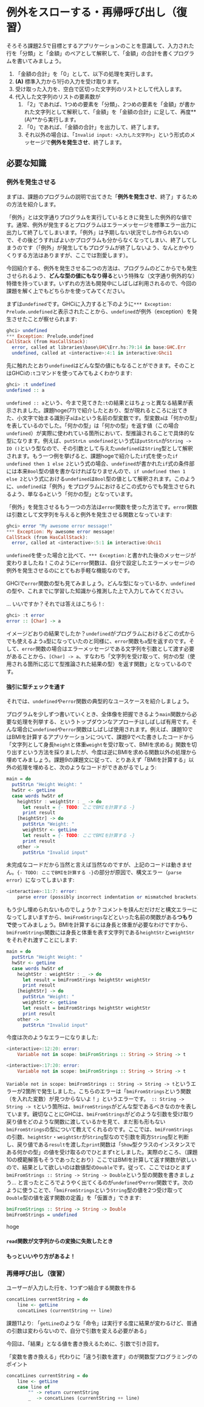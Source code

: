# 例外をスローする・再帰呼び出し（復習）

そろそろ課題2.5で目標とするアプリケーションのことを意識して、入力された行を「分類」と「金額」のペアとして解釈して、「金額」の合計を書くプログラムを書いてみましょう。

1. 「金額の合計」を「0」として、以下の処理を実行します。
2. **(A)** 標準入力から1行の入力を受け取ります。
3. 受け取った入力を、空白で区切った文字列のリストとして代入します。
4. 代入した文字列のリストの要素数が
    1. 「2」であれば、1つめの要素を「分類」、2つめの要素を「金額」が書かれた文字列として解釈して、「金額」を「金額の合計」に足して、再度**(A)**から実行します。
    2. 「0」であれば、「金額の合計」を出力して、終了します。
    3. それ以外の場合は、「`Invalid input: <入力した文字列>`」という形式のメッセージで**例外を発生させ**、終了します。

## 必要な知識

### 例外を発生させる

まずは、課題のプログラムの説明で出てきた「**例外を発生させ**、終了」するための方法を紹介します。

「例外」とは文字通りプログラムを実行しているときに発生した例外的な値です。通常、例外が発生するとプログラムはエラーメッセージを標準エラー出力に出力して終了してしまいます。「例外」は予期しない状況でしか作られないので、その後どうすればよいかプログラムも分からなくなってしまい、終了してしまうのです（「例外」が発生してもプログラムが終了しないよう、なんとかやりくりする方法はありますが、ここでは割愛します）。

今回紹介する、例外を発生させる二つの方法は、プログラムのどこからでも発生させられるよう、**どんな型の値にもなり得る**という特殊な（文字通り例外的な）特徴を持っています。いずれの方法も開発中にしばしば利用されるので、今回の課題を解く上でもどちらかを使ってみてください。

まずは`undefined`です。GHCiに入力すると下のように`*** Exception: Prelude.undefined`と表示されたことから、`undefined`が例外（exception）を発生させたことが察せられます:

```haskell
ghci> undefined
*** Exception: Prelude.undefined
CallStack (from HasCallStack):
  error, called at libraries\base\GHC\Err.hs:79:14 in base:GHC.Err
  undefined, called at <interactive>:4:1 in interactive:Ghci1
```

先に触れたとおり`undefined`はどんな型の値にもなることができます。そのことはGHCiの`:t`コマンドを使ってみてもよくわかります:

```haskell
ghci> :t undefined
undefined :: a
```

`undefined :: a`という、今まで見てきた`:t`の結果とはちょっと異なる結果が表示されました。課題hoge(7?)で紹介したとおり、型が現れるところに出てきた、小文字で始まる識別子`a`は`a`という名前の型変数です。型変数`a`は「何かの型」を表しているのでした。「何かの型」は「何かの型」を返す値（この場合`undefined`）が実際に使われている箇所において、型推論されることで具体的な型になります。例えば、`putStrLn undefined`という式は`putStrLn`が`String -> IO ()`という型なので、その引数として与えた`undefined`は`String`型として解釈されます。もう一つ例を挙げると、課題hogeで紹介した`if`式を使った`if undefined then 1 else 2`という式の場合、`undefined`が書かれた`if`式の条件部には本来`Bool`型の値を書かなければなりませんので、`if undefined then 1 else 2`という式における`undefined`は`Bool`型の値として解釈されます。このように、`undefined`は「例外」をプログラムにおけるどこの式からでも発生させられるよう、単なる`a`という「何かの型」となっています。

「例外」を発生させるもう一つの方法は`error`関数を使った方法です。`error`関数は引数として文字列を与えると例外を発生させる関数となっています:

```haskell
ghci> error "My awesome error message!"
*** Exception: My awesome error message!
CallStack (from HasCallStack):
  error, called at <interactive>:5:1 in interactive:Ghci1
```

`undefined`を使った場合と比べて、`*** Exception:`と書かれた後のメッセージが変わりましたね！このように`error`関数は、自分で設定したエラーメッセージの例外を発生させるのにとてもお手軽な機能なのです。

GHCiで`error`関数の型も見てみましょう。どんな型になっているか、`undefined`の型や、これまでに学習した知識から推測した上で入力してみてください。

... いいですか？それでは答えはこちら！:

```haskell
ghci> :t error
error :: [Char] -> a
```

イメージどおりの結果でしたか？`undefined`がプログラムにおけるどこの式からでも使えるよう`a`型になっていたのと同様に、`error`関数も`a`型を返すのです。そして、`error`関数の場合はエラーメッセージである文字列を引数として渡す必要があることから、`[Char] -> a`、すなわち「文字列を受け取って、何かの型（使用される箇所に応じて型推論された結果の型）を返す関数」となっているのです。

#### 強引に型チェックを通す

それでは、`undefined`や`error`関数の典型的なユースケースを紹介しましょう。

プログラムを少しずつ書いていくとき、全体像を把握できるよう`main`関数から必要な処理を列挙する、というトップダウンなアプローチはしばしば有用です。そんな場合に`undefined`や`error`関数はしばしば使用されます。例えば、課題10ではBMIを計算するアプリケーションについて、課題9でべた書きしたコードから「文字列として身長`height`と体重`weight`を受け取って、BMIを求める」関数を切り出すという方法を採りましたが、今度は逆にBMIを求める関数以外の処理から埋めてみましょう。課題9の課題文に従って、とりあえず「BMIを計算する」以外の処理を埋めると、次のようなコードができあがるでしょう:

```hs
main = do
  putStrLn "Height Weight: "
  hwStr <- getLine
  case words hwStr of
    heightStr : weightStr : _ -> do
      let result = {- TODO: ここでBMIを計算する -}
      print result
    [heightStr] -> do
      putStrLn "Weight: "
      weightStr <- getLine
      let result = {- TODO: ここでBMIを計算する -}
      print result
    other ->
      putStrLn "Invalid input"
```

未完成なコードだから当然と言えば当然なのですが、上記のコードは動きません。`{- TODO: ここでBMIを計算する -}`の部分が原因で、構文エラー（`parse error`）になってしまいます:

```hs
<interactive>:11:7: error:
    parse error (possibly incorrect indentation or mismatched brackets)
```

もう少し埋められないものでしょうか？コメントを挟んだだけだと構文エラーになってしまいますから、`bmiFromStrings`などといった名前の関数がある**つもりで**使ってみましょう。BMIを計算するには身長と体重が必要なわけですから、`bmiFromStrings`関数には身長と体重を表す文字列である`heightStr`と`weightStr`をそれぞれ渡すことにします:

```hs
main = do
  putStrLn "Height Weight: "
  hwStr <- getLine
  case words hwStr of
    heightStr : weightStr : _ -> do
      let result = bmiFromStrings heightStr weightStr
      print result
    [heightStr] -> do
      putStrLn "Weight: "
      weightStr <- getLine
      let result = bmiFromStrings heightStr weightStr
      print result
    other ->
      putStrLn "Invalid input"
```

今度は次のようなエラーになりました:

```hs
<interactive>:12:20: error:
    Variable not in scope: bmiFromStrings :: String -> String -> t

<interactive>:17:20: error:
    Variable not in scope: bmiFromStrings :: String -> String -> t
```

`Variable not in scope: bmiFromStrings :: String -> String -> t`というエラーが2箇所で発生しました。こちらのエラーは「`bmiFromStrings`という関数（を入れた変数）が見つからないよ！」というエラーです。` :: String -> String -> t`という箇所は、`bmiFromStrings`がどんな型であるべきなのかを表しています。親切なことにGHCは、`bmiFromStrings`がどのような引数を受け取り戻り値をどのような関数に渡しているかを見て、まだ影も形もない`bmiFromStrings`の型について教えてくれるのです。ここでは、`bmiFromStrings`の引数、`heightStr`・`weightStr`が`String`型なので引数を両方`String`型と判断し、戻り値である`result`を渡した`print`関数は「`Show`型クラスのインスタンスである何かの型」の値を受け取るのでひとまず`t`としました。実際のところ、（課題10の模範解答もそうであったとおり）ここではBMIを計算して返す関数が欲しいので、結果として欲しいのは数値型の`Double`です。従って、ここではひとまず`bmiFromStrings :: String -> String -> Double`という型の関数を書きましょう... と言ったところでようやく出てくるのが`undefined`や`error`関数です。次のように使うことで、「`bmiFromStrings`という`String`型の値を2つ受け取って`Double`型の値を返す関数の定義」を「仮置き」できます:

```haskell
bmiFromStrings :: String -> String -> Double
bmiFromStrings = undefined
```

hoge

#### `read`関数が文字列からの変換に失敗したとき

#### もっといいやり方があるよ！

### 再帰呼び出し（復習）

ユーザーが入力した行を、1つずつ結合する関数を作る

```haskell
concatLines currentString = do
    line <- getLine
    concatLines (currentString ++ line)
```

課題11より: 「`getLine`のような「命令」は実行する度に結果が変わるけど、普通の引数は変わらないので、自分で引数を変える必要がある」

今回は、「結果」となる値を書き換えるために、引数で引き回す。

「変数を書き換える」代わりに「違う引数を渡す」のが関数型プログラミングのポイント

```haskell
concatLines currentString = do
    line <- getLine
    case line of
        "" -> return currentString
        _  -> concatLines (currentString ++ line)
```
